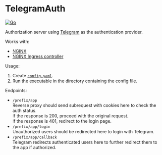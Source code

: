 # TelegramAuth

[![Go](https://github.com/Qusic/TelegramAuth/workflows/Go/badge.svg?branch=master)](https://github.com/Qusic/TelegramAuth/actions?query=workflow%3AGo)

Authorization server using [Telegram](https://core.telegram.org/widgets/login) as the authentication provider.

Works with:

* [NGINX](http://nginx.org/en/docs/http/ngx_http_auth_request_module.html)
* [NGINX Ingress controller](https://kubernetes.github.io/ingress-nginx/user-guide/nginx-configuration/annotations/#external-authentication)

Usage:

1. Create [`config.yaml`](config.example.yaml).
2. Run the executable in the directory containing the config file.

Endpoints:

* `/prefix/app`  \
  Reverse proxy should send subrequest with cookies here to check the auth status.  \
  If the response is 200, proceed with the original request.  \
  If the response is 401, redirect to the login page.
* `/prefix/app/login`  \
  Unauthorized users should be redirected here to login with Telegram.
* `/prefix/app/callback`  \
  Telegram redirects authenticated users here to further redirect them to the app if authorized.

